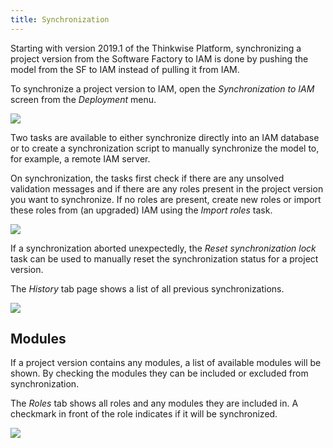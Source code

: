 ```yaml
---
title: Synchronization
---
```


Starting with version 2019.1 of the Thinkwise Platform, synchronizing a project version from the Software Factory to IAM is done by pushing the model from the SF to IAM instead of pulling it from IAM.

To synchronize a project version to IAM, open the *Synchronization to IAM* screen from the *Deployment* menu.

![](assets/sf/synchronization.png)

Two tasks are available to either synchronize directly into an IAM database or to create a synchronization script to manually synchronize the model to, for example, a remote IAM server.

On synchronization, the tasks first check if there are any unsolved validation messages and if there are any roles present in the project version you want to synchronize. If no roles are present, create new roles or import these roles from (an upgraded) IAM using the *Import roles* task.

![](assets/sf/synchronization_task.png)

If a synchronization aborted unexpectedly, the *Reset synchronization lock* task can be used to manually reset the synchronization status for a project version.

The *History* tab page shows a list of all previous synchronizations.

![](assets/sf/synchronization_history.png)

## Modules

If a project version contains any modules, a list of available modules will be shown. By checking the modules they can be included or excluded from synchronization.

The *Roles* tab shows all roles and any modules they are included in. A checkmark in front of the role indicates if it will be synchronized.

![](assets/sf/synchronization_modules.png)
